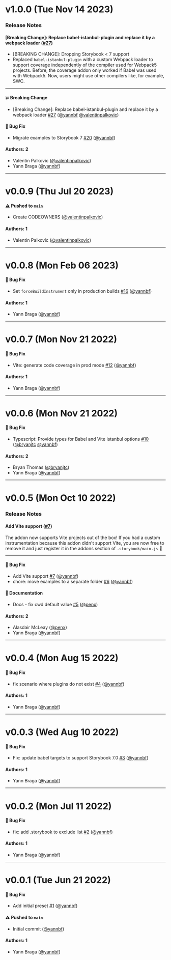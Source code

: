 # v1.0.0 (Tue Nov 14 2023)

### Release Notes

#### [Breaking Change]: Replace babel-istanbul-plugin and replace it by a webpack loader ([#27](https://github.com/storybookjs/addon-coverage/pull/27))

- [BREAKING CHANGE]: Dropping Storybook < 7 support
- Replaced `babel-istanbul-plugin` with a custom Webpack loader to support coverage independently of the compiler used for Webpack5 projects. Before, the coverage addon only worked if Babel was used with Webpack5. Now, users might use other compilers like, for example, SWC.

---

#### 💥 Breaking Change

- [Breaking Change]: Replace babel-istanbul-plugin and replace it by a webpack loader [#27](https://github.com/storybookjs/addon-coverage/pull/27) ([@yannbf](https://github.com/yannbf) [@valentinpalkovic](https://github.com/valentinpalkovic))

#### 🐛 Bug Fix

- Migrate examples to Storybook 7 [#20](https://github.com/storybookjs/addon-coverage/pull/20) ([@yannbf](https://github.com/yannbf))

#### Authors: 2

- Valentin Palkovic ([@valentinpalkovic](https://github.com/valentinpalkovic))
- Yann Braga ([@yannbf](https://github.com/yannbf))

---

# v0.0.9 (Thu Jul 20 2023)

#### ⚠️ Pushed to `main`

- Create CODEOWNERS ([@valentinpalkovic](https://github.com/valentinpalkovic))

#### Authors: 1

- Valentin Palkovic ([@valentinpalkovic](https://github.com/valentinpalkovic))

---

# v0.0.8 (Mon Feb 06 2023)

#### 🐛 Bug Fix

- Set `forceBuildInstrument` only in production builds [#16](https://github.com/storybookjs/addon-coverage/pull/16) ([@yannbf](https://github.com/yannbf))

#### Authors: 1

- Yann Braga ([@yannbf](https://github.com/yannbf))

---

# v0.0.7 (Mon Nov 21 2022)

#### 🐛 Bug Fix

- Vite: generate code coverage in prod mode [#12](https://github.com/storybookjs/addon-coverage/pull/12) ([@yannbf](https://github.com/yannbf))

#### Authors: 1

- Yann Braga ([@yannbf](https://github.com/yannbf))

---

# v0.0.6 (Mon Nov 21 2022)

#### 🐛 Bug Fix

- Typescript: Provide types for Babel and Vite istanbul options [#10](https://github.com/storybookjs/addon-coverage/pull/10) ([@bryanjtc](https://github.com/bryanjtc) [@yannbf](https://github.com/yannbf))

#### Authors: 2

- Bryan Thomas ([@bryanjtc](https://github.com/bryanjtc))
- Yann Braga ([@yannbf](https://github.com/yannbf))

---

# v0.0.5 (Mon Oct 10 2022)

### Release Notes

#### Add Vite support ([#7](https://github.com/storybookjs/addon-coverage/pull/7))

The addon now supports Vite projects out of the box! If you had a custom instrumentation because this addon didn't support Vite, you are now free to remove it and just register it in the addons section of `.storybook/main.js` 🎉

---

#### 🐛 Bug Fix

- Add Vite support [#7](https://github.com/storybookjs/addon-coverage/pull/7) ([@yannbf](https://github.com/yannbf))
- chore: move examples to a separate folder [#6](https://github.com/storybookjs/addon-coverage/pull/6) ([@yannbf](https://github.com/yannbf))

#### 📝 Documentation

- Docs - fix cwd default value [#5](https://github.com/storybookjs/addon-coverage/pull/5) ([@penx](https://github.com/penx))

#### Authors: 2

- Alasdair McLeay ([@penx](https://github.com/penx))
- Yann Braga ([@yannbf](https://github.com/yannbf))

---

# v0.0.4 (Mon Aug 15 2022)

#### 🐛 Bug Fix

- fix scenario where plugins do not exist [#4](https://github.com/storybookjs/addon-coverage/pull/4) ([@yannbf](https://github.com/yannbf))

#### Authors: 1

- Yann Braga ([@yannbf](https://github.com/yannbf))

---

# v0.0.3 (Wed Aug 10 2022)

#### 🐛 Bug Fix

- Fix: update babel targets to support Storybook 7.0 [#3](https://github.com/storybookjs/addon-coverage/pull/3) ([@yannbf](https://github.com/yannbf))

#### Authors: 1

- Yann Braga ([@yannbf](https://github.com/yannbf))

---

# v0.0.2 (Mon Jul 11 2022)

#### 🐛 Bug Fix

- fix: add .storybook to exclude list [#2](https://github.com/storybookjs/addon-coverage/pull/2) ([@yannbf](https://github.com/yannbf))

#### Authors: 1

- Yann Braga ([@yannbf](https://github.com/yannbf))

---

# v0.0.1 (Tue Jun 21 2022)

#### 🐛 Bug Fix

- Add initial preset [#1](https://github.com/storybookjs/addon-coverage/pull/1) ([@yannbf](https://github.com/yannbf))

#### ⚠️ Pushed to `main`

- Initial commit ([@yannbf](https://github.com/yannbf))

#### Authors: 1

- Yann Braga ([@yannbf](https://github.com/yannbf))

